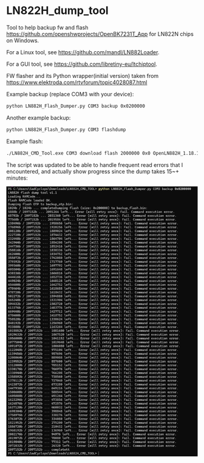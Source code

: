 # LN822H_dump_tool

Tool to help backup fw and flash https://github.com/openshwprojects/OpenBK7231T_App for LN822N chips on Windows.

For a Linux tool, see https://github.com/mandl/LN882Loader.

For a GUI tool, see https://github.com/libretiny-eu/ltchiptool.

FW flasher and its Python wrapper(initial version) taken from https://www.elektroda.com/rtvforum/topic4028087.html

Example backup (replace COM3 with your device):

```bash
python LN882H_Flash_Dumper.py COM3 backup 0x0200000
```

Another example backup:

```bash
python LN882H_Flash_Dumper.py COM3 flashdump
```

Example flash:

```bash
./LN882H_CMD_Tool.exe COM3 download flash 2000000 0x0 OpenLN882H_1.18.102.bin
```

The script was updated to be able to handle frequent read errors that I encountered, and actually show progress since the dump takes 15~+ minutes:

[![Backup screenshot](docs/backup.png?raw=true)](docs/backup.png?raw=true)
